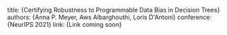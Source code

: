 title: {Certifying Robustness to Programmable Data Bias in Decision Trees}
authors: {Anna P. Meyer, Aws Albarghouthi, Loris D'Antoni}
conference: {NeurIPS 2021}
link: {Link coming soon}
